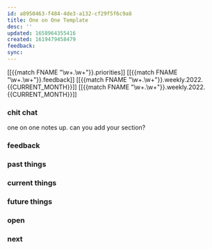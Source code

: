 ```yaml
---
id: a8950463-f484-4de3-a132-cf29f5f6c9a8
title: One on One Template
desc: ''
updated: 1658964355416
created: 1619479458479
feedback: 
sync: 
---
```


[[{{match FNAME "\w+\.\w+"}}.priorities]]
[[{{match FNAME "\w+\.\w+"}}.feedback]]
[[{{match FNAME "\w+\.\w+"}}.weekly.2022.{{CURRENT_MONTH}}]]
[[{{match FNAME "\w+\.\w+"}}.weekly.2022.{{CURRENT_MONTH}}]]

### chit chat

one on one notes up. can you add your section?

### feedback

### past things

### current things

### future things

### open 

### next